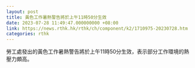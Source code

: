 ```yaml
---
layout: post
title: 黃色工作暑熱警告將於上午11時50分生效
date: 2023-07-28 11:49:47.000000000 +08:00
link: https://news.rthk.hk/rthk/ch/component/k2/1710975-20230728.htm
categories: rthk
---
```


勞工處發出的黃色工作暑熱警告將於上午11時50分生效，表示部分工作環境的熱壓力頗高。
